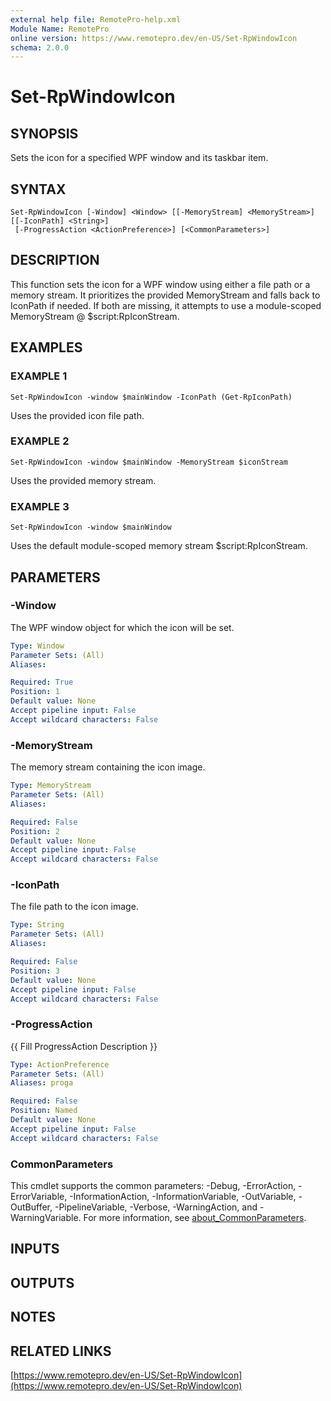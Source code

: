 ```yaml
---
external help file: RemotePro-help.xml
Module Name: RemotePro
online version: https://www.remotepro.dev/en-US/Set-RpWindowIcon
schema: 2.0.0
---
```


# Set-RpWindowIcon

## SYNOPSIS
Sets the icon for a specified WPF window and its taskbar item.

## SYNTAX

```
Set-RpWindowIcon [-Window] <Window> [[-MemoryStream] <MemoryStream>] [[-IconPath] <String>]
 [-ProgressAction <ActionPreference>] [<CommonParameters>]
```

## DESCRIPTION
This function sets the icon for a WPF window using either a file path or a memory stream.
It prioritizes the provided MemoryStream and falls back to IconPath if needed.
If both are missing, it attempts to use a module-scoped MemoryStream @ $script:RpIconStream.

## EXAMPLES

### EXAMPLE 1
```
Set-RpWindowIcon -window $mainWindow -IconPath (Get-RpIconPath)
```

Uses the provided icon file path.

### EXAMPLE 2
```
Set-RpWindowIcon -window $mainWindow -MemoryStream $iconStream
```

Uses the provided memory stream.

### EXAMPLE 3
```
Set-RpWindowIcon -window $mainWindow
```

Uses the default module-scoped memory stream $script:RpIconStream.

## PARAMETERS

### -Window
The WPF window object for which the icon will be set.

```yaml
Type: Window
Parameter Sets: (All)
Aliases:

Required: True
Position: 1
Default value: None
Accept pipeline input: False
Accept wildcard characters: False
```

### -MemoryStream
The memory stream containing the icon image.

```yaml
Type: MemoryStream
Parameter Sets: (All)
Aliases:

Required: False
Position: 2
Default value: None
Accept pipeline input: False
Accept wildcard characters: False
```

### -IconPath
The file path to the icon image.

```yaml
Type: String
Parameter Sets: (All)
Aliases:

Required: False
Position: 3
Default value: None
Accept pipeline input: False
Accept wildcard characters: False
```

### -ProgressAction
{{ Fill ProgressAction Description }}

```yaml
Type: ActionPreference
Parameter Sets: (All)
Aliases: proga

Required: False
Position: Named
Default value: None
Accept pipeline input: False
Accept wildcard characters: False
```

### CommonParameters
This cmdlet supports the common parameters: -Debug, -ErrorAction, -ErrorVariable, -InformationAction, -InformationVariable, -OutVariable, -OutBuffer, -PipelineVariable, -Verbose, -WarningAction, and -WarningVariable. For more information, see [about_CommonParameters](http://go.microsoft.com/fwlink/?LinkID=113216).

## INPUTS

## OUTPUTS

## NOTES

## RELATED LINKS

[https://www.remotepro.dev/en-US/Set-RpWindowIcon](https://www.remotepro.dev/en-US/Set-RpWindowIcon)

